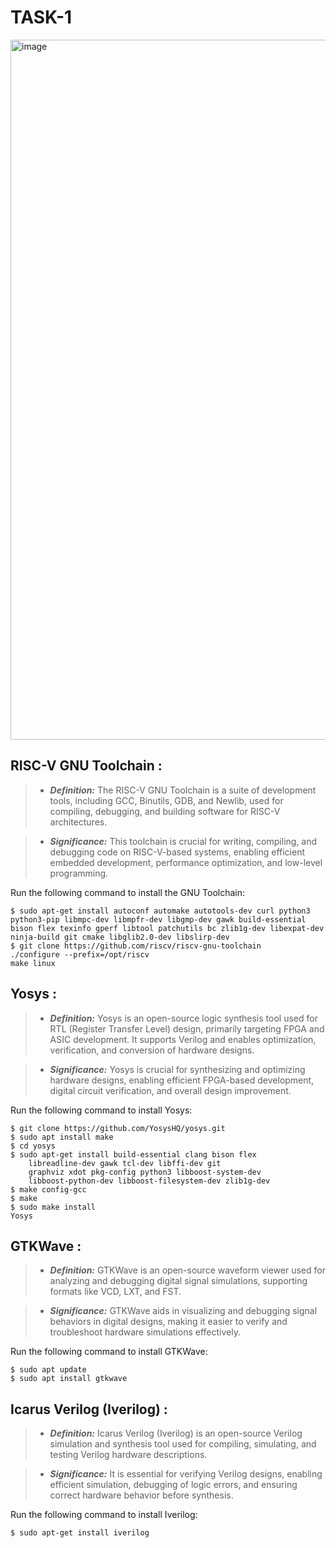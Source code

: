 # TASK-1

<img width="1120" alt="image" src="https://github.com/user-attachments/assets/cc5dc8c8-21bd-4b22-a057-17b1b0da0535" />


## RISC-V GNU Toolchain : 
 > *  _**Definition:**_ The RISC-V GNU Toolchain is a suite of development tools, including GCC, Binutils, GDB, and Newlib, used for compiling, debugging, and building software for RISC-V architectures.  
  
 > * _**Significance:**_ This toolchain is crucial for writing, compiling, and debugging code on RISC-V-based systems, enabling efficient embedded development, performance optimization, and low-level programming.   
  
Run the following command to install the GNU Toolchain:   
```
$ sudo apt-get install autoconf automake autotools-dev curl python3 python3-pip libmpc-dev libmpfr-dev libgmp-dev gawk build-essential bison flex texinfo gperf libtool patchutils bc zlib1g-dev libexpat-dev ninja-build git cmake libglib2.0-dev libslirp-dev  
$ git clone https://github.com/riscv/riscv-gnu-toolchain  
./configure --prefix=/opt/riscv
make linux
```   

## Yosys :  
 > * _**Definition:**_ Yosys is an open-source logic synthesis tool used for RTL (Register Transfer Level) design, primarily targeting FPGA and ASIC development. It supports Verilog and enables optimization, verification, and conversion of hardware designs.  
  
 > * _**Significance:**_ Yosys is crucial for synthesizing and optimizing hardware designs, enabling efficient FPGA-based development, digital circuit verification, and overall design improvement.
  
Run the following command to install Yosys:      
```   
$ git clone https://github.com/YosysHQ/yosys.git  
$ sudo apt install make   
$ cd yosys  
$ sudo apt-get install build-essential clang bison flex 
    libreadline-dev gawk tcl-dev libffi-dev git
    graphviz xdot pkg-config python3 libboost-system-dev 
    libboost-python-dev libboost-filesystem-dev zlib1g-dev  
$ make config-gcc  
$ make   
$ sudo make install  
Yosys 
```      

## GTKWave :  
 > * _**Definition:**_ GTKWave is an open-source waveform viewer used for analyzing and debugging digital signal simulations, supporting formats like VCD, LXT, and FST.
  
 > * _**Significance:**_ GTKWave aids in visualizing and debugging signal behaviors in digital designs, making it easier to verify and troubleshoot hardware simulations effectively.  
  
Run the following command to install GTKWave:     
```
$ sudo apt update  
$ sudo apt install gtkwave
```   


## Icarus Verilog (Iverilog) :   
 > * _**Definition:**_ Icarus Verilog (Iverilog) is an open-source Verilog simulation and synthesis tool used for compiling, simulating, and testing Verilog hardware descriptions.   
  
 > * _**Significance:**_ It is essential for verifying Verilog designs, enabling efficient simulation, debugging of logic errors, and ensuring correct hardware behavior before synthesis.   
  
Run the following command to install Iverilog:   
```
$ sudo apt-get install iverilog     
```   


